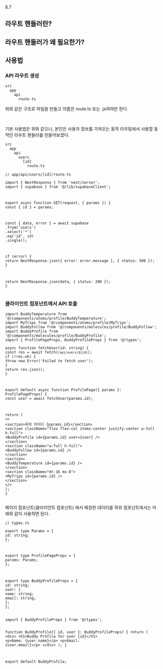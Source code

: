<p data-ke-size="size16">8.7</p>
<h2 data-ke-size="size26">라우트 핸들러란?</h2>
<h2 data-ke-size="size26">라우트 핸들러가 왜 필요한가?</h2>
<h2 data-ke-size="size26">사용법</h2>
<h3 data-ke-size="size23">API 라우트 생성</h3>
<pre id="code_1722190703030" class="typescript" data-ke-language="typescript" data-ke-type="codeblock"><code>src
  app
    api
      route.ts</code></pre>
<p data-ke-size="size16">위와 같은 구조로 파일을 만들고 이름은 route.ts 또는 .js여야만 한다.</p>
<p data-ke-size="size16">&nbsp;</p>
<p data-ke-size="size16">기본 사용법은 위와 같으나, 본인은 사용자 정보를 가져오는 동적 라우팅에서 사용할 동적인 라우트 핸들러를 만들어보겠다.</p>
<pre id="code_1722190825004" class="typescript" data-ke-language="typescript" data-ke-type="codeblock"><code>src
  app
    api
      users
        [id]
          route.ts</code></pre>
<pre id="code_1722190855168" class="typescript" data-ke-language="typescript" data-ke-type="codeblock"><code>// app/api/users/[id]/route.ts
<p>import { NextResponse } from 'next/server';
import { supabase } from '@/lib/supabaseClient';</p>
<p>export async function GET(request, { params }) {
const { id } = params;</p>
<p>const { data, error } = await supabase
.from('users')
.select('*')
.eq('id', id)
.single();</p>
<p>if (error) {
return NextResponse.json({ error: error.message }, { status: 500 });
}</p>
<p>return NextResponse.json(data, { status: 200 });
}</code></pre></p>
<h3 data-ke-size="size23">클라이언트 컴포넌트에서 API 호출</h3>
<pre id="code_1722190894254" class="typescript" data-ke-language="typescript" data-ke-type="codeblock"><code>import BuddyTemperature from '@/components/atoms/profile/BuddyTemperature';
import MyTrips from '@/components/atoms/profile/MyTrips';
import BuddyFollow from '@/components/molecules/profile/BuddyFollow';
import BuddyProfile from '@/components/molecules/profile/BuddyProfile';
import { ProfilePageProps, BuddyProfileProps } from '@/types';
<p>async function fetchUser(id: string) {
const res = await fetch(<code>/api/users/${id}</code>);
if (!res.ok) {
throw new Error('Failed to fetch user');
}
return res.json();
}</p>
<p>export default async function ProfilePage({ params }: ProfilePageProps) {
const user = await fetchUser(params.id);</p>
<p>return (
&lt;&gt;
&lt;section&gt;유저 아이디 {params.id}&lt;/section&gt;
&lt;section className=&quot;flex flex-col items-center justify-center w-full h-full&quot;&gt;
&lt;BuddyProfile id={params.id} user={user} /&gt;
&lt;/section&gt;
&lt;section className=&quot;w-full h-full&quot;&gt;
&lt;BuddyFollow id={params.id} /&gt;
&lt;/section&gt;
&lt;section&gt;
&lt;BuddyTemperature id={params.id} /&gt;
&lt;/section&gt;
&lt;section className=&quot;mt-16 mx-8&quot;&gt;
&lt;MyTrips id={params.id} /&gt;
&lt;/section&gt;
&lt;/&gt;
);
}</code></pre></p>
<p data-ke-size="size16">페이지 컴포넌트(클라이언트 컴포넌트) 에서 페칭한 데이터를 하위 컴포넌트에서는 아래와 같이 사용하면 된다.</p>
<pre id="code_1722191125299" class="typescript" data-ke-language="typescript" data-ke-type="codeblock"><code>// types.ts
<p>export type Params = {
id: string;
};</p>
<p>export type ProfilePageProps = {
params: Params;
};</p>
<p>export type BuddyProfileProps = {
id: string;
user: {
name: string;
email: string;
};
};</code></pre></p>
<pre id="code_1722191059116" class="typescript" data-ke-language="typescript" data-ke-type="codeblock"><code>import { BuddyProfileProps } from '@/types';

function BuddyProfile({ id, user }: BuddyProfileProps) {
  return (
    &lt;div&gt;
      &lt;h1&gt;Buddy Profile for user {id}&lt;/h1&gt;
      &lt;p&gt;Name: {user.name}&lt;/p&gt;
      &lt;p&gt;Email: {user.email}&lt;/p&gt;
    &lt;/div&gt;
  );
}

export default BuddyProfile;</code></pre>
<p data-ke-size="size16">&nbsp;</p>
